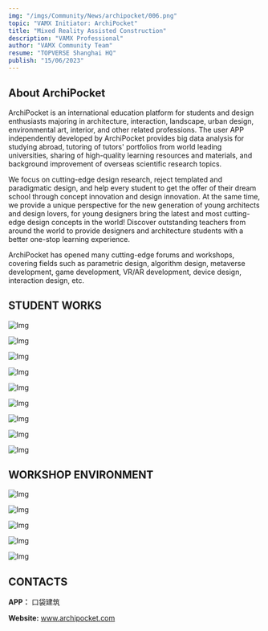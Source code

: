 ```yaml
---
img: "/imgs/Community/News/archipocket/006.png"
topic: "VAMX Initiator: ArchiPocket"
title: "Mixed Reality Assisted Construction"
description: "VAMX Professional"
author: "VAMX Community Team"
resume: "TOPVERSE Shanghai HQ"
publish: "15/06/2023"
---
```


<h2>About ArchiPocket</h2>

ArchiPocket is an international education platform for students and design enthusiasts majoring in architecture, interaction, landscape, urban design, environmental art, interior, and other related professions. The user APP independently developed by ArchiPocket provides big data analysis for studying abroad, tutoring of tutors' portfolios from world leading universities, sharing of high-quality learning resources and materials, and background improvement of overseas scientific research topics.

We focus on cutting-edge design research, reject templated and paradigmatic design, and help every student to get the offer of their dream school through concept innovation and design innovation. At the same time, we provide a unique perspective for the new generation of young architects and design lovers, for young designers bring the latest and most cutting-edge design concepts in the world! Discover outstanding teachers from around the world to provide designers and architecture students with a better one-stop learning experience.

ArchiPocket has opened many cutting-edge forums and workshops, covering fields such as parametric design, algorithm design, metaverse development, game development, VR/AR development, device design, interaction design, etc. 

<h2>STUDENT WORKS</h2>

<p align="center"> 

![Img](/imgs/Community/News/archipocket/002.png) 

![Img](/imgs/Community/News/archipocket/003.png) 

![Img](/imgs/Community/News/archipocket/004.png) 

![Img](/imgs/Community/News/archipocket/005.png) 

![Img](/imgs/Community/News/archipocket/006.png) 

![Img](/imgs/Community/News/archipocket/007.png) 

![Img](/imgs/Community/News/archipocket/008.png) 

![Img](/imgs/Community/News/archipocket/009.png) 

![Img](/imgs/Community/News/archipocket/010.png) 

</p>

<h2>WORKSHOP ENVIRONMENT</h2> 

<p align="center">  

![Img](/imgs/Community/News/archipocket/011.png) 

![Img](/imgs/Community/News/archipocket/012.png) 

![Img](/imgs/Community/News/archipocket/013.png) 

![Img](/imgs/Community/News/archipocket/014.png) 

![Img](/imgs/Community/News/archipocket/015.png) 

</p> 

<h2>CONTACTS</h2> 

**APP：**
口袋建筑  

**Website:**
www.archipocket.com 

